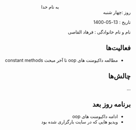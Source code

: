 <div dir="rtl" align="center">
به نام خدا
</div>
<div dir="rtl" align="right">
روز :چهار شنبه  

تاریخ : 13-05-1400 

  نام و نام خانوادگی : فرهاد القاصی

## فعالیت‌ها 
*  مطالعه داکیومنت های oop تا آخر مبحث constant methods<br>
## چالش‌ها
...
## برنامه روز بعد
* ادامه داکیومنت های oop
* ویدیو هایی که در سایت بارگزاری شده بود
</div>

